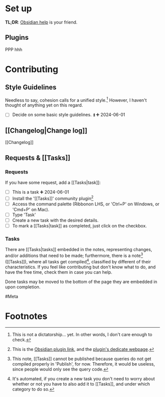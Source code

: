 # Set up

**TL;DR**: [Obsidian help](https://help.obsidian.md/Home) is your friend.

## Plugins

PPP
hhh


# Contributing

## Style Guidelines

Needless to say, cohesion calls for a unified style.[^1] However, I haven't thought of anything yet on this regard.

- [ ] Decide on some basic style guidelines. ⏫ ➕ 2024-06-01



## [[Changelog|Change log]]

[[Changelog]]
## Requests & [[Tasks]]

### Requests

If you have some request, add a [[Tasks|task]]:

- [ ] This is a task ➕ 2024-06-01
- [ ] Install the '[[Tasks]]' community plugin[^2]
- [ ] Access the command palette (Ribbonon LHS, or 'Ctrl+P' on Windows, or 'Cmd+P' on Mac).
- [ ] Type 'Task'
- [ ] Create a new task with the desired details.
- [ ] To mark a [[Tasks|task]] as completed, just click on the checkbox.

### Tasks

There are [[Tasks|tasks]] embedded in the notes, representing changes, and/or additions that need to be made; furthermore, there is a note[^3] ([[Tasks]]), where all tasks get compiled[^4], classified by different of their characteristics. If you feel like contributing but don't know what to do, and have the free time, check them in case you can help.

Done tasks may be moved to the bottom of the page they are embedded in upon completion.

#Meta 


# Footnotes

[^1]: This is not a dictatorship... yet. In other words, I don't care enough to check.
[^2]: This is the [Obsidian plugin link](https://obsidian.md/plugins?id=obsidian-tasks-plugin), and the [plugin's dedicate webpage](https://publish.obsidian.md/tasks/Introduction).




[^3]: This note, [[Tasks]] cannot be published because queries do not get compiled properly in 'Publish', for now. Therefore, it would be useless, since people would only see the query code.
[^4]: It's automated, if you create a new task you don't need to worry about whether or not you have to also add it to [[Tasks]], and under which category to do so.



